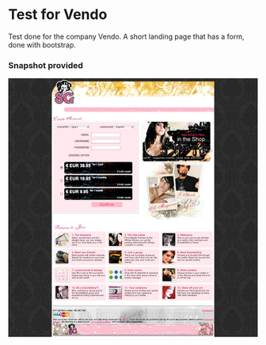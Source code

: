 <h1>Test for Vendo</h1>
<p>Test done for the company Vendo. A short landing page that has a form, done with bootstrap.</p>
<h3>Snapshot provided</h3>
<img src="https://github.com/Trifit/vendo-test/blob/master/SCREEN.JPG"/>
